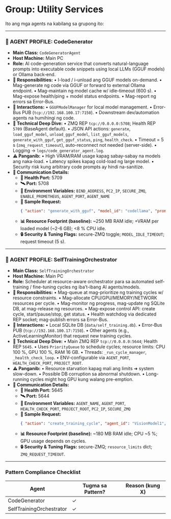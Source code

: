 # Group: Utility Services

Ito ang mga agents na kabilang sa grupong ito:

---

### 🧠 AGENT PROFILE: CodeGenerator
- **Main Class:** `CodeGeneratorAgent`
- **Host Machine:** Main PC
- **Role:** AI code-generation service that converts natural-language prompts into executable code snippets using local LLMs (GGUF models) or Ollama back-end.
- **🎯 Responsibilities:** 
  • I-load / i-unload ang GGUF models on-demand.
  • Mag-generate ng code via GGUF or forward to external Ollama endpoint.
  • Mag-maintain ng model cache w/ idle-timeout (600 s).
  • Mag-expose health/ping + model status endpoints.
  • Mag-report ng errors sa Error-Bus.
- **🔗 Interactions:** 
  • `GGUFModelManager` for local model management.
  • Error-Bus PUB (`tcp://192.168.100.17:7150`).
  • Downstream dev/automation agents na humihingi ng code.
- **🧬 Technical Deep Dive:** 
  • ZMQ REP `tcp://0.0.0.0:5708`; Health REP `5709` (BaseAgent default).
  • JSON API actions: `generate`, `load_gguf_model`, `unload_gguf_model`, `list_gguf_models`, `generate_with_gguf`, `get_gguf_status`, `ping`, `health_check`.
  • Timeout = 5 s (`zmq_request_timeout`), auto-reconnect not needed (server-side).
  • Logging → `logs/code_generator_agent.log`.
- **⚠️ Panganib:** 
  • High VRAM/RAM usage kapag sabay-sabay na models ang naka-load.
  • Latency spikes kapag cold-load ng large model.
  • Security risk kung arbitrary code prompts ay hindi na-sanitize.
- **📡 Communication Details:** 
  - **🔌 Health Port:** 5709
  - **🛰️ Port:** 5708
  - **🔧 Environment Variables:** `BIND_ADDRESS`, `PC2_IP`, `SECURE_ZMQ`, `ENABLE_PROMETHEUS`, `AGENT_PORT`, `AGENT_NAME`
  - **📑 Sample Request:**
    ```json
    { "action": "generate_with_gguf", "model_id": "codellama", "prompt": "Write a bubble sort in Python" }
    ```
  - **📊 Resource Footprint (baseline):** ~250 MB RAM idle; +VRAM per loaded model (~2-6 GB); <8 % CPU idle.
  - **🔒 Security & Tuning Flags:** secure-ZMQ toggle; `MODEL_IDLE_TIMEOUT`; request timeout (5 s).

---
### 🧠 AGENT PROFILE: SelfTrainingOrchestrator
- **Main Class:** `SelfTrainingOrchestrator`
- **Host Machine:** Main PC
- **Role:** Scheduler at resource-aware orchestrator para sa automated self-training / fine-tuning cycles ng iba’t-ibang AI agents/models.
- **🎯 Responsibilities:** 
  • Mag-queue at mag-prioritize ng training cycles w/ resource constraints.
  • Mag-allocate CPU/GPU/MEMORY/NETWORK resources per cycle.
  • Mag-monitor ng progress, mag-update ng SQLite DB, at mag-release ng resources.
  • Mag-expose control API: create cycle, start/pause/stop, get status.
  • Health watchdog via dedicated REP socket; mag-publish errors sa Error-Bus.
- **🔗 Interactions:** 
  • Local SQLite DB (`data/self_training.db`).
  • Error-Bus PUB (`tcp://192.168.100.17:7150`).
  • Other agents (e.g., ActiveLearningMonitor) that request new training cycles.
- **🧬 Technical Deep Dive:** 
  • Main ZMQ REP `tcp://0.0.0.0:5644`; Health REP `5645`.
  • Uses `PriorityQueue` to schedule cycles; resource limits: CPU 100 %, GPU 100 %, RAM 16 GB.
  • Threads: `_run_cycle_manager`, `_health_check_loop`.
  • ENV-configurable via `AGENT_PORT`, `HEALTH_CHECK_PORT`, `PROJECT_ROOT`.
- **⚠️ Panganib:** 
  • Resource starvation kapag mali ang limits ➜ system slow-down.
  • Possible DB corruption sa abnormal shutdown.
  • Long-running cycles might hog GPU kung walang pre-emption.
- **📡 Communication Details:** 
  - **🔌 Health Port:** 5645
  - **🛰️ Port:** 5644
  - **🔧 Environment Variables:** `AGENT_NAME`, `AGENT_PORT`, `HEALTH_CHECK_PORT`, `PROJECT_ROOT`, `PC2_IP`, `SECURE_ZMQ`
  - **📑 Sample Request:**
    ```json
    { "action": "create_training_cycle", "agent_id": "VisionModel1", "config": {"epochs": 3}, "priority": 2 }
    ```
  - **📊 Resource Footprint (baseline):** ~180 MB RAM idle; CPU ~5 %; GPU usage depends on cycles.
  - **🔒 Security & Tuning Flags:** secure-ZMQ; `resource_limits` dict; `ZMQ_REQUEST_TIMEOUT`.

---
### Pattern Compliance Checklist
| Agent | Tugma sa Pattern? | Reason (kung X) |
|-------|-------------------|-----------------|
| CodeGenerator | ✓ | |
| SelfTrainingOrchestrator | ✓ | |
